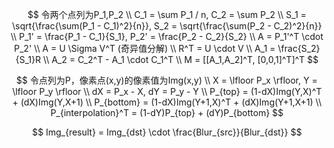 
$$
令两个点列为P_1,P_2 \\
C_1 = \sum P_1 / n, C_2 = \sum P_2 \\
S_1 = \sqrt{\frac{\sum(P_1 - C_1)^2}{n}},
S_2 = \sqrt{\frac{\sum(P_2 - C_2)^2}{n}} \\
P_1' = \frac{P_1 - C_1}{S_1},
P_2' = \frac{P_2 - C_2}{S_2} \\
A = P_1'^T \cdot P_2' \\
A = U \Sigma V^T (奇异值分解) \\
R^T = U \cdot V \\
A_1 = \frac{S_2}{S_1}R \\
A_2 = C_2^T - A_1 \cdot C_1^T \\
M = [[A_1,A_2]^T, [0,0,1]^T]^T
$$

$$
令点列为P，像素点(x,y)的像素值为Img(x,y) \\
X = \lfloor P_x \rfloor, Y = \lfloor P_y \rfloor \\
dX = P_x - X, dY = P_y - Y \\
P_{top} = (1-dX)Img(Y,X)^T + (dX)Img(Y,X+1) \\
P_{bottom} = (1-dX)Img(Y+1,X)^T + (dX)Img(Y+1,X+1) \\
P_{interpolation}^T = (1-dY)P_{top} + (dY)P_{bottom}
$$




$$
Img_{result} = Img_{dst} \cdot \frac{Blur_{src}}{Blur_{dst}} 
$$
